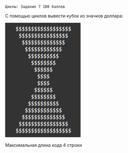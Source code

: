     Циклы: Задание 7 100 баллов
С помощью циклов вывести кубок из значков доллара:

![img.png](img.png)

Максимальная длина кода 4 строки